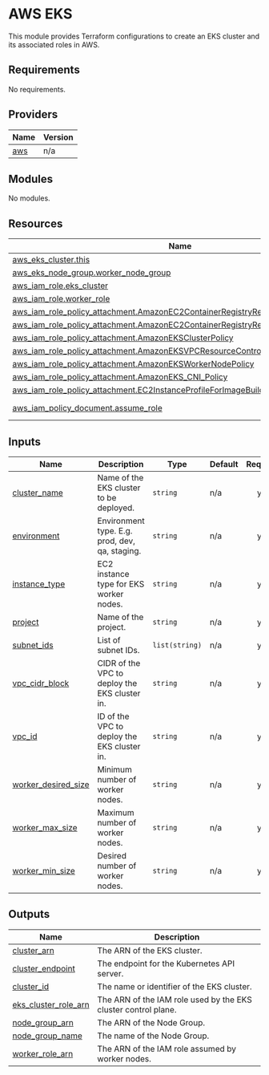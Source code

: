# AWS EKS

This module provides Terraform configurations to create an EKS cluster and its associated roles in AWS.

## Requirements

No requirements.

## Providers

| Name | Version |
|------|---------|
| <a name="provider_aws"></a> [aws](#provider\_aws) | n/a |

## Modules

No modules.

## Resources

| Name | Type |
|------|------|
| [aws_eks_cluster.this](https://registry.terraform.io/providers/hashicorp/aws/latest/docs/resources/eks_cluster) | resource |
| [aws_eks_node_group.worker_node_group](https://registry.terraform.io/providers/hashicorp/aws/latest/docs/resources/eks_node_group) | resource |
| [aws_iam_role.eks_cluster](https://registry.terraform.io/providers/hashicorp/aws/latest/docs/resources/iam_role) | resource |
| [aws_iam_role.worker_role](https://registry.terraform.io/providers/hashicorp/aws/latest/docs/resources/iam_role) | resource |
| [aws_iam_role_policy_attachment.AmazonEC2ContainerRegistryReadOnly](https://registry.terraform.io/providers/hashicorp/aws/latest/docs/resources/iam_role_policy_attachment) | resource |
| [aws_iam_role_policy_attachment.AmazonEC2ContainerRegistryReadOnly-EKS](https://registry.terraform.io/providers/hashicorp/aws/latest/docs/resources/iam_role_policy_attachment) | resource |
| [aws_iam_role_policy_attachment.AmazonEKSClusterPolicy](https://registry.terraform.io/providers/hashicorp/aws/latest/docs/resources/iam_role_policy_attachment) | resource |
| [aws_iam_role_policy_attachment.AmazonEKSVPCResourceController](https://registry.terraform.io/providers/hashicorp/aws/latest/docs/resources/iam_role_policy_attachment) | resource |
| [aws_iam_role_policy_attachment.AmazonEKSWorkerNodePolicy](https://registry.terraform.io/providers/hashicorp/aws/latest/docs/resources/iam_role_policy_attachment) | resource |
| [aws_iam_role_policy_attachment.AmazonEKS_CNI_Policy](https://registry.terraform.io/providers/hashicorp/aws/latest/docs/resources/iam_role_policy_attachment) | resource |
| [aws_iam_role_policy_attachment.EC2InstanceProfileForImageBuilderECRContainerBuilds](https://registry.terraform.io/providers/hashicorp/aws/latest/docs/resources/iam_role_policy_attachment) | resource |
| [aws_iam_policy_document.assume_role](https://registry.terraform.io/providers/hashicorp/aws/latest/docs/data-sources/iam_policy_document) | data source |

## Inputs

| Name | Description | Type | Default | Required |
|------|-------------|------|---------|:--------:|
| <a name="input_cluster_name"></a> [cluster\_name](#input\_cluster\_name) | Name of the EKS cluster to be deployed. | `string` | n/a | yes |
| <a name="input_environment"></a> [environment](#input\_environment) | Environment type. E.g. prod, dev, qa, staging. | `string` | n/a | yes |
| <a name="input_instance_type"></a> [instance\_type](#input\_instance\_type) | EC2 instance type for EKS worker nodes. | `string` | n/a | yes |
| <a name="input_project"></a> [project](#input\_project) | Name of the project. | `string` | n/a | yes |
| <a name="input_subnet_ids"></a> [subnet\_ids](#input\_subnet\_ids) | List of subnet IDs. | `list(string)` | n/a | yes |
| <a name="input_vpc_cidr_block"></a> [vpc\_cidr\_block](#input\_vpc\_cidr\_block) | CIDR of the VPC to deploy the EKS cluster in. | `string` | n/a | yes |
| <a name="input_vpc_id"></a> [vpc\_id](#input\_vpc\_id) | ID of the VPC to deploy the EKS cluster in. | `string` | n/a | yes |
| <a name="input_worker_desired_size"></a> [worker\_desired\_size](#input\_worker\_desired\_size) | Minimum number of worker nodes. | `string` | n/a | yes |
| <a name="input_worker_max_size"></a> [worker\_max\_size](#input\_worker\_max\_size) | Maximum number of worker nodes. | `string` | n/a | yes |
| <a name="input_worker_min_size"></a> [worker\_min\_size](#input\_worker\_min\_size) | Desired number of worker nodes. | `string` | n/a | yes |

## Outputs

| Name | Description |
|------|-------------|
| <a name="output_cluster_arn"></a> [cluster\_arn](#output\_cluster\_arn) | The ARN of the EKS cluster. |
| <a name="output_cluster_endpoint"></a> [cluster\_endpoint](#output\_cluster\_endpoint) | The endpoint for the Kubernetes API server. |
| <a name="output_cluster_id"></a> [cluster\_id](#output\_cluster\_id) | The name or identifier of the EKS cluster. |
| <a name="output_eks_cluster_role_arn"></a> [eks\_cluster\_role\_arn](#output\_eks\_cluster\_role\_arn) | The ARN of the IAM role used by the EKS cluster control plane. |
| <a name="output_node_group_arn"></a> [node\_group\_arn](#output\_node\_group\_arn) | The ARN of the Node Group. |
| <a name="output_node_group_name"></a> [node\_group\_name](#output\_node\_group\_name) | The name of the Node Group. |
| <a name="output_worker_role_arn"></a> [worker\_role\_arn](#output\_worker\_role\_arn) | The ARN of the IAM role assumed by worker nodes. |
